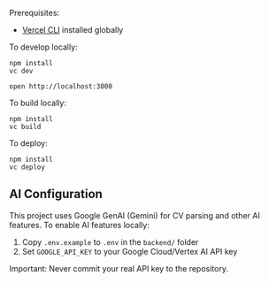 Prerequisites:

- [Vercel CLI](https://vercel.com/docs/cli) installed globally

To develop locally:

```
npm install
vc dev
```

```
open http://localhost:3000
```

To build locally:

```
npm install
vc build
```

To deploy:

```
npm install
vc deploy
```

## AI Configuration

This project uses Google GenAI (Gemini) for CV parsing and other AI features. To enable AI features locally:

1. Copy `.env.example` to `.env` in the `backend/` folder
2. Set `GOOGLE_API_KEY` to your Google Cloud/Vertex AI API key

Important: Never commit your real API key to the repository.
